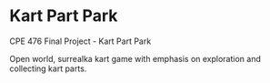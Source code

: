 Kart Part Park
==============

CPE 476 Final Project - Kart Part Park


Open world, surrealka kart game with emphasis on exploration and collecting kart parts.



